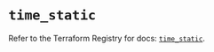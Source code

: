# `time_static`

Refer to the Terraform Registry for docs: [`time_static`](https://registry.terraform.io/providers/hashicorp/time/0.13.0/docs/resources/static).
